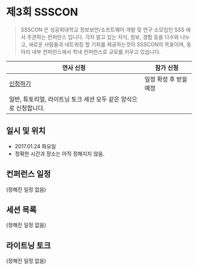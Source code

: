 # 제3회 SSSCON

>SSSCON 은 성공회대학교 정보보안/소프트웨어 개발 및 연구 소모임인 SSS 에서 주관하는 컨퍼런스 입니다.
각자 알고 있는 지식, 정보, 경험 등을 다수와 나누고, 새로운 사람들과 네트워킹 할 기회를 제공하는것이 SSSCON의 목표이며, 동아리 내부 컨퍼런스에서 학내 컨퍼런스로 규모를 키우고 있습니다.

연사 신청 | 참가 신청
--- | ---
[신청하기](https://goo.gl/forms/M4ZwS8lNdiwxoRvc2) | 일정 확정 후 받을 예정
일반, 튜토리얼, 라이트닝 토크 세션 모두 같은 양식으로 신청합니다. |

## 일시 및 위치
- 2017.01.24 화요일
- 정확한 시간과 장소는 아직 정해지지 않음.

## 컨퍼런스 일정
(정해진 일정 없음)

## 세션 목록
(정해진 일정 없음)

## 라이트닝 토크
(정해진 일정 없음)
